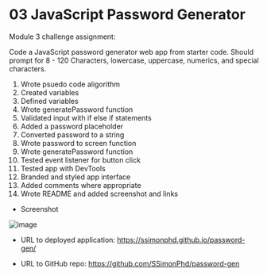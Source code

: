 # 03 JavaScript Password Generator

Module 3 challenge assignment:

Code a JavaScript password generator web app from starter code. Should prompt for 8 - 120 Characters, lowercase, uppercase, numerics, and special characters.

1. Wrote psuedo code aligorithm
2. Created variables
3. Defined variables
4. Wrote generatePassword function
5. Validated input with if else if statements
6. Added a password placeholder
7. Converted password to a string
8. Wrote password to screen function
9. Wrote generatePassword function
10. Tested event listener for button click
11. Tested app with DevTools
12. Branded and styled app interface
13. Added comments where appropriate
14. Wrote README and added screenshot and links

- Screenshot

![image](https://user-images.githubusercontent.com/60651145/185500719-9595f6be-a2a8-4cfb-a384-4f8253e49142.png)

- URL to deployed application:
https://ssimonphd.github.io/password-gen/

- URL to GitHub repo:
https://github.com/SSimonPhd/password-gen
